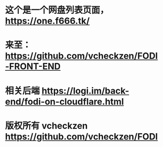 # 这个是一个网盘列表页面，https://one.f666.tk/

# 来至：https://github.com/vcheckzen/FODI-FRONT-END

# 相关后端 https://logi.im/back-end/fodi-on-cloudflare.html

# 版权所有  vcheckzen   https://github.com/vcheckzen/FODI
